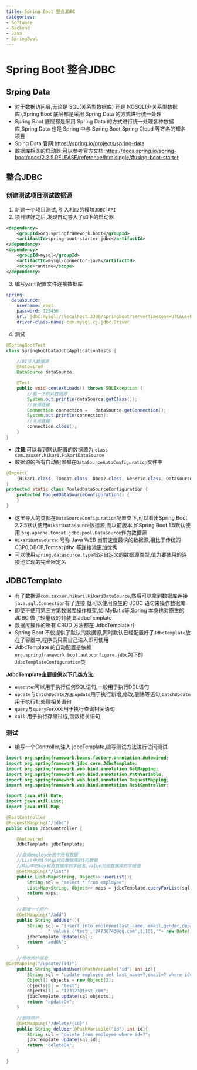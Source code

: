 ```yaml
---
title: Spring Boot 整合JDBC
categories:
- Software
- Backend
- Java
- SpringBoot
---
```

# Spring Boot 整合JDBC

## Srping Data

- 对于数据访问层,无论是 SQL(关系型数据库) 还是 NOSQL(非关系型数据库),Spring Boot 底层都是采用 Spring Data 的方式进行统一处理
- Spring Boot 底层都是采用 Spring Data 的方式进行统一处理各种数据库,Spring Data 也是 Spring 中与 Spring Boot,Spring Cloud 等齐名的知名项目
- Sping Data 官网:https://spring.io/projects/spring-data
- 数据库相关的启动器:可以参考官方文档:https://docs.spring.io/spring-boot/docs/2.2.5.RELEASE/reference/htmlsingle/#using-boot-starter

## 整合JDBC

### 创建测试项目测试数据源

1. 新建一个项目测试, 引入相应的模块`JDBC-API`
2. 项目建好之后,发现自动导入了如下的启动器

```xml
<dependency>
    <groupId>org.springframework.boot</groupId>
    <artifactId>spring-boot-starter-jdbc</artifactId>
</dependency>
<dependency>
    <groupId>mysql</groupId>
    <artifactId>mysql-connector-java</artifactId>
    <scope>runtime</scope>
</dependency>
```

3. 编写yaml配置文件连接数据库

```yaml
spring:
  datasource:
    username: root
    password: 123456
    url: jdbc:mysql://localhost:3306/springboot?serverTimezone=UTC&useUnicode=true&characterEncoding=utf-8
    driver-class-name: com.mysql.cj.jdbc.Driver
```

4. 测试

```java
@SpringBootTest
class SpringbootDataJdbcApplicationTests {

    //DI注入数据源
    @Autowired
    DataSource dataSource;

    @Test
    public void contextLoads() throws SQLException {
        //看一下默认数据源
        System.out.println(dataSource.getClass());
        //获得连接
        Connection connection =   dataSource.getConnection();
        System.out.println(connection);
        //关闭连接
        connection.close();
    }
}
```

- **注意**:可以看到默认配置的数据源为:`class com.zaxxer.hikari.HikariDataSource`
- 数据源的所有自动配置都在`DataSourceAutoConfiguration`文件中

```java
@Import(
    {Hikari.class, Tomcat.class, Dbcp2.class, Generic.class, DataSourceJmxConfiguration.class}
)
protected static class PooledDataSourceConfiguration {
    protected PooledDataSourceConfiguration() {
    }
}
```

- 这里导入的类都在`DataSourceConfiguration`配置类下,可以看出Spring Boot 2.2.5默认使用`HikariDataSource`数据源,而以前版本,如Spring Boot 1.5默认使用 `org.apache.tomcat.jdbc.pool.DataSource`作为数据源
- `HikariDataSource`: 号称 Java WEB 当前速度最快的数据源,相比于传统的 C3P0,DBCP,Tomcat jdbc 等连接池更加优秀
- 可以使用`spring.datasource.type`指定自定义的数据源类型,值为要使用的连接池实现的完全限定名

## JDBCTemplate

- 有了数据源`com.zaxxer.hikari.HikariDataSource`,然后可以拿到数据库连接`java.sql.Connection`有了连接,就可以使用原生的 JDBC 语句来操作数据库
- 即使不使用第三方第数据库操作框架,如 MyBatis等,Spring 本身也对原生的JDBC 做了轻量级的封装,即JdbcTemplate
- 数据库操作的所有 CRUD 方法都在 JdbcTemplate 中
- Spring Boot 不仅提供了默认的数据源,同时默认已经配置好了`JdbcTemplate`放在了容器中,程序员只需自己注入即可使用
- JdbcTemplate 的自动配置是依赖`org.springframework.boot.autoconfigure.jdbc`包下的`JdbcTemplateConfiguration`类

**JdbcTemplate主要提供以下几类方法:**

- `execute`:可以用于执行任何SQL语句,一般用于执行DDL语句
- `update`与`batchUpdate方法`:`update`用于执行新增,修改,删除等语句,`batchUpdate`用于执行批处理相关语句
- `query`与`queryForXXX`:用于执行查询相关语句
- `call`:用于执行存储过程,函数相关语句

### 测试

- 编写一个Controller,注入 jdbcTemplate,编写测试方法进行访问测试

```java
import org.springframework.beans.factory.annotation.Autowired;
import org.springframework.jdbc.core.JdbcTemplate;
import org.springframework.web.bind.annotation.GetMapping;
import org.springframework.web.bind.annotation.PathVariable;
import org.springframework.web.bind.annotation.RequestMapping;
import org.springframework.web.bind.annotation.RestController;

import java.util.Date;
import java.util.List;
import java.util.Map;

@RestController
@RequestMapping("/jdbc")
public class JdbcController {

    @Autowired
    JdbcTemplate jdbcTemplate;

    //查询employee表中所有数据
    //List中的1个Map对应数据库的1行数据
    //Map中的key对应数据库的字段名,value对应数据库的字段值
    @GetMapping("/list")
    public List<Map<String, Object>> userList(){
        String sql = "select * from employee";
        List<Map<String, Object>> maps = jdbcTemplate.queryForList(sql);
        return maps;
    }

    //新增一个用户
    @GetMapping("/add")
    public String addUser(){
        String sql = "insert into employee(last_name, email,gender,department,birth)" +
                " values ('test','24736743@qq.com',1,101,'"+ new Date().toLocaleString() +"')";
        jdbcTemplate.update(sql);
        return "addOk";
    }

    //修改用户信息
@GetMapping("/update/{id}")
    public String updateUser(@PathVariable("id") int id){
        String sql = "update employee set last_name=?,email=? where id="+id;
        Object[] objects = new Object[2];
        objects[0] = "test";
        objects[1] = "123123@test.com";
        jdbcTemplate.update(sql,objects);
        return "updateOk";
    }

    //删除用户
    @GetMapping("/delete/{id}")
    public String delUser(@PathVariable("id") int id){
        String sql = "delete from employee where id=?";
        jdbcTemplate.update(sql,id);
        return "deleteOk";
    }

}
```